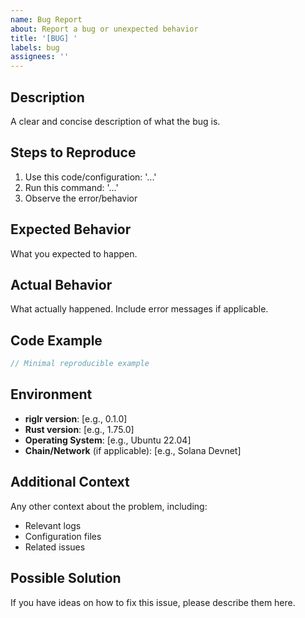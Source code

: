 ```yaml
---
name: Bug Report
about: Report a bug or unexpected behavior
title: '[BUG] '
labels: bug
assignees: ''
---
```


## Description
A clear and concise description of what the bug is.

## Steps to Reproduce
1. Use this code/configuration: '...'
2. Run this command: '...'
3. Observe the error/behavior

## Expected Behavior
What you expected to happen.

## Actual Behavior
What actually happened. Include error messages if applicable.

## Code Example
```rust
// Minimal reproducible example
```

## Environment
- **riglr version**: [e.g., 0.1.0]
- **Rust version**: [e.g., 1.75.0]
- **Operating System**: [e.g., Ubuntu 22.04]
- **Chain/Network** (if applicable): [e.g., Solana Devnet]

## Additional Context
Any other context about the problem, including:
- Relevant logs
- Configuration files
- Related issues

## Possible Solution
If you have ideas on how to fix this issue, please describe them here.